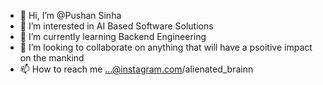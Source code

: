 - 👋 Hi, I’m @Pushan Sinha
- 👀 I’m interested in AI Based Software Solutions
- 🌱 I’m currently learning Backend Engineering
- 💞️ I’m looking to collaborate on anything that will have a psoitive impact on the mankind
- 📫 How to reach me ...@instagram.com/alienated_brainn

<!---
programm3d/programm3d is a ✨ special ✨ repository because its `README.md` (this file) appears on your GitHub profile.
You can click the Preview link to take a look at your changes.
--->
